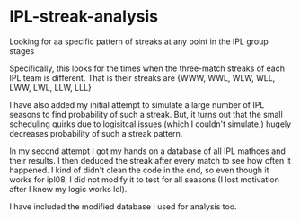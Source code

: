 # IPL-streak-analysis
Looking for aa specific pattern of streaks at any point in the IPL group stages

Specifically, this looks for the times when the three-match streaks of each IPL team is different.
That is their streaks are {WWW, WWL, WLW, WLL, LWW, LWL, LLW, LLL}

I have also added my initial attempt to simulate a large number of IPL seasons to find probability of such a streak. But, it turns out that the small scheduling quirks due to logisitcal issues (which I couldn't simulate,) hugely decreases probability of such a streak pattern.

In my second attempt I got my hands on a database of all IPL mathces and their results. I then deduced the streak after every match to see how often it happened. I kind of didn't clean the code in the end, so even though it works for ipl08, I did not modify it to test for all seasons (I lost motivation after I knew my logic works lol).

I have included the modified database I used for analysis too.
